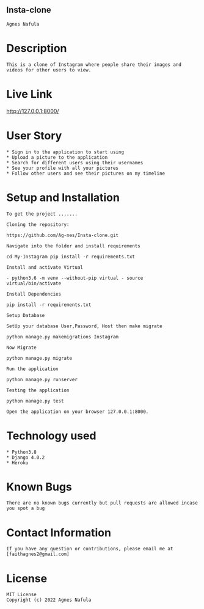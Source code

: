 ## Insta-clone
    Agnes Nafula

# Description
    This is a clone of Instagram where people share their images and videos for other users to view. 

# Live Link
 http://127.0.0.1:8000/   

# User Story
    * Sign in to the application to start using 
    * Upload a picture to the application
    * Search for different users using their usernames
    * See your profile with all your pictures
    * Follow other users and see their pictures on my timeline

# Setup and Installation
    To get the project .......

    Cloning the repository:

    https://github.com/Ag-nes/Insta-clone.git 

    Navigate into the folder and install requirements

    cd My-Instagram pip install -r requirements.txt

    Install and activate Virtual

    - python3.6 -m venv --without-pip virtual - source virtual/bin/activate 

    Install Dependencies

    pip install -r requirements.txt 

    Setup Database

    SetUp your database User,Password, Host then make migrate

    python manage.py makemigrations Instagram

    Now Migrate

    python manage.py migrate 

    Run the application

    python manage.py runserver 

    Testing the application

    python manage.py test

    Open the application on your browser 127.0.0.1:8000.

# Technology used
    * Python3.8
    * Django 4.0.2
    * Heroku

# Known Bugs
    There are no known bugs currently but pull requests are allowed incase you spot a bug

# Contact Information
    If you have any question or contributions, please email me at [faithagnes2@gmail.com]

# License
    MIT License
    Copyright (c) 2022 Agnes Nafula



